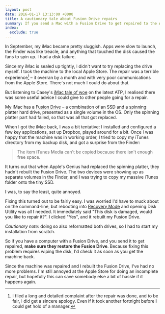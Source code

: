 ```yaml
---
layout: post
date: 2016-01-17 13:13:00 +0000
title: A cautionary tale about Fusion Drive repairs
summary: If you send a Mac with a Fusion Drive to get repaired to the Apple Store, make sure it comes back in one piece.
index:
  exclude: true
---
```


In September, my iMac became pretty sluggish.
Apps were slow to launch, the Finder was like treacle, and anything that touched the disk caused the fans to spin up.
I had a disk failure.

Since my iMac is sealed up tightly, I didn't want to try replacing the drive myself.
I took the machine to the local Apple Store.
The repair was a terrible experience[^1] – it overran by a month and with very poor communications from the Apple Store.
There's not much I could do about that.

But listening to Casey's [iMac tale of woe](http://atp.fm/episodes/152) on the latest ATP, I realised there was some useful advice I could give to other people going for a repair.

My iMac has a [Fusion Drive](https://en.wikipedia.org/wiki/Fusion_Drive) – a combination of an SSD and a spinning platter hard drive, presented as a single volume in the OS.
Only the spinning platter part had failed, so that was all that got replaced.

When I got the iMac back, I was a bit tentative: I installed and configured a few key applications, set up Dropbox, played around for a bit.
Once I was happy that the machine was in working order, I tried to copy my iTunes directory from my backup disk, and got a surprise from the Finder:

> The item iTunes Media can't be copied because there isn't enough free space.

It turns out that when Apple's Genius had replaced the spinning platter, they hadn't rebuilt the Fusion Drive.
The two devices were showing up as separate volumes in the Finder, and I was trying to copy my massive iTunes folder onto the tiny SSD.

I was, to say the least, quite annoyed.

Fixing this turned out to be fairly easy.
I was worried I'd have to muck about on the command-line, but rebooting into [Recovery Mode](https://support.apple.com/en-us/HT201314) and opening Disk Utility was all I needed.
It immediately said "This disk is damaged, would you like to repair it?".
I clicked "Yes", and it rebuilt my Fusion Drive.

*Cautionary note:* doing so also reformatted both drives, so I had to start my installation from scratch.

So if you have a computer with a Fusion Drive, and you send it to get repaired, **make sure they restore the Fusion Drive**.
Because fixing this problem requires wiping the disk, I'd check it as soon as you get the machine back.

Since the machine was repaired and I rebuilt the Fusion Drive, I've had no more problems.
I'm still annoyed at the Apple Store for doing an incomplete repair, but hopefully this can save somebody else a bit of hassle if it happens again.

[^1]: I filed a long and detailed complaint after the repair was done, and to be fair, I did get a sincere apology.  Even if it took another fortnight before I could get hold of a manager.